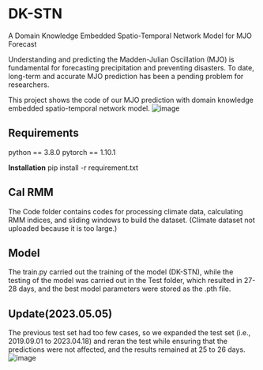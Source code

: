 # DK-STN
A Domain Knowledge Embedded Spatio-Temporal Network Model for MJO Forecast

Understanding and predicting the Madden-Julian Oscillation (MJO) is fundamental for forecasting precipitation and preventing disasters. To date, long-term and accurate MJO prediction has been a pending problem for researchers.

This project shows the code of our MJO prediction with domain knowledge embedded spatio-temporal network model.
![image](https://github.com/xzwbsz/DK-STN/assets/44642002/7a1e8b89-fa79-4126-a6a2-96cbd5c25efd)


## Requirements

python == 3.8.0
pytorch == 1.10.1

**Installation**
pip install -r requirement.txt

## Cal RMM

The Code folder contains codes for processing climate data, calculating RMM indices, and sliding windows to build the dataset. (Climate dataset not uploaded because it is too large.)

## Model

The train.py carried out the training of the model (DK-STN), while the testing of the model was carried out in the Test folder, which resulted in 27-28 days, and the best model parameters were stored as the .pth file.

## Update(2023.05.05)

The previous test set had too few cases, so we expanded the test set (i.e., 2019.09.01 to 2023.04.18) and reran the test while ensuring that the predictions were not affected, and the results remained at 25 to 26 days.
![image](https://github.com/xzwbsz/DK-STN/assets/44642002/f672b29c-7c6d-4739-b391-6ab6d311c6da)
